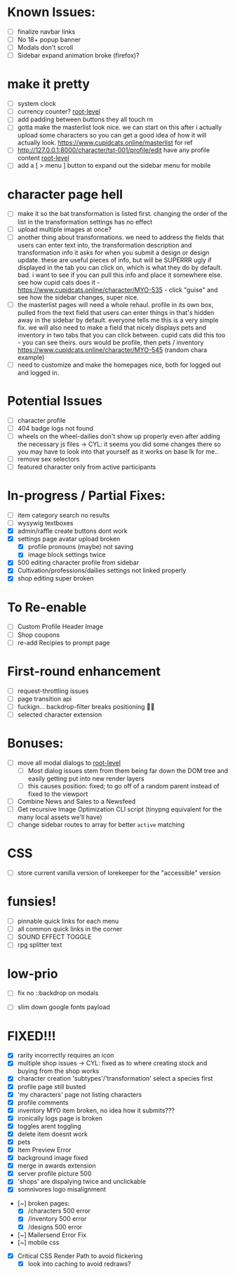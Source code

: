 # Known Issues:
- [ ] finalize navbar links
- [ ] No 18+ popup banner
- [ ] Modals don't scroll
- [ ] Sidebar expand animation broke (firefox)?

# make it pretty
- [ ] system clock
- [ ] currency counter? [root-level](app/Models/Currency/Currency.php#310)
- [ ] add padding between buttons they all touch rn
- [ ] gotta make the masterlist look nice. we can start on this after i actually upload some characters so you can get a good idea of how it will actually look. https://www.cupidcats.online/masterlist for ref
- [ ] http://127.0.0.1:8000/character/tst-001/profile/edit have any profile content [root-level](resources/views/character/character.blade.php#64)
- [ ] add a [ > menu ] button to expand out the sidebar menu for mobile

# character page hell
- [ ] make it so the bat transformation is listed first. changing the order of the list in the transformation settings has no effect
- [ ] upload multiple images at once?
- [ ] another thing about transformations. we need to address the fields that users can enter text into, the transformation description and transformation info it asks for when you submit a design or design update. these are useful pieces of info, but will be SUPERRR ugly if displayed in the tab you can click on, which is what they do by default. bad. i want to see if you can pull this info and place it somewhere else. see how cupid cats does it - https://www.cupidcats.online/character/MYO-535 - click "guise" and see how the sidebar changes, super nice.
- [ ] the masterlist pages will need a whole rehaul. profile in its own box, pulled from the text field that users can enter things in that's hidden away in the sidebar by default. everyone tells me this is a very simple fix. we will also need to make a field that nicely displays pets and inventory in two tabs that you can click between. cupid cats did this too - you can see theirs. ours would be profile, then pets / inventory https://www.cupidcats.online/character/MYO-545 (random chara example)
- [ ] need to customize and make the homepages nice, both for logged out and logged in.

# Potential Issues
- [ ] character profile
- [ ] 404 badge logs not found
- [ ] wheels on the wheel-dailies don't show up properly even after adding the necessary js files
    -> CYL: it seems you did some changes there so you may have to look into that yourself as it works on base lk for me..
- [ ] remove sex selectors
- [ ] featured character only from active participants

# In-progress / Partial Fixes:
- [ ] item category search no results
- [ ] wysywig textboxes
- [x] admin/raffle create buttons dont work
- [x] settings page avatar upload broken
  - [x] profile pronouns (maybe) not saving
  - [x] image block settings twice
- [x] 500 editing character profile from sidebar
- [x] Cultivation/professions/dailies settings not linked properly
- [x] shop editing super broken

# To Re-enable
- [ ] Custom Profile Header Image
- [ ] Shop coupons
- [ ] re-add Recipies to prompt page

# First-round enhancement
- [ ] request-throttling issues
- [ ] page transition api
- [ ] fuckign... backdrop-filter breaks positioning 😮‍💨
- [ ] selected character extension

# Bonuses:
- [ ] move all modal dialogs to [root-level](resources/views/layouts/app.blade.php#L173)
  - [ ] Most dialog issues stem from them being far down the DOM tree and easily getting put into new render layers
  - [ ] this causes position: fixed; to go off of a random parent instead of fixed to the viewport
- [ ] Combine News and Sales to a Newsfeed
- [ ] Get recursive Image Optimization CLI script (tinypng equivalent for the many local assets we'll have)
- [ ] change sidebar routes to array for better `active` matching

# CSS
- [ ] store current vanilla version of lorekeeper for the "accessible" version

# funsies!
- [ ] pinnable quick links for each menu
- [ ] all common quick links in the corner
- [ ] SOUND EFFECT TOGGLE
- [ ] rpg splitter text

# low-prio
- [ ] fix no ::backdrop on modals
- [ ] slim down google fonts payload



# FIXED!!!
- [x] rarity incorrectly requires an icon
- [x] multiple shop issues
    -> CYL: fixed as to where creating stock and buying from the shop works
- [x] character creation 'subtypes'/'transformation' select a species first
- [x] profile page still busted
- [x] 'my characters' page not listing characters
- [x] profile comments
- [x] inventory MYO item broken, no idea how it submits???
- [x] ironically logs page is broken
- [x] toggles arent toggling
- [x] delete item doesnt work
- [x] pets
- [x] Item Preview Error
- [x] background image fixed
- [x] merge in awards extension
- [x] server profile picture 500
- [x] 'shops' are dispalying twice and unclickable
- [x] somnivores logo misalignment
- [~] broken pages:
    - [x] /characters 500 error
    - [x] /inventory 500 error
    - [x] /designs 500 error
- [~] Mailersend Error Fix
- [~] mobile css
- [x] Critical CSS Render Path to avoid flickering
    - [x] look into caching to avoid redraws?
